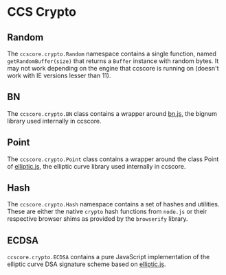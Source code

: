# CCS Crypto

## Random
The `ccscore.crypto.Random` namespace contains a single function, named `getRandomBuffer(size)` that returns a `Buffer` instance with random bytes. It may not work depending on the engine that ccscore is running on (doesn't work with IE versions lesser than 11).

## BN
The `ccscore.crypto.BN` class contains a wrapper around [bn.js](https://github.com/indutny/bn.js), the bignum library used internally in ccscore.

## Point
The `ccscore.crypto.Point` class contains a wrapper around the class Point of [elliptic.js](https://github.com/indutny/elliptic), the elliptic curve library used internally in ccscore.

## Hash
The `ccscore.crypto.Hash` namespace contains a set of hashes and utilities. These are either the native `crypto` hash functions from `node.js` or their respective browser shims as provided by the `browserify` library.

## ECDSA
`ccscore.crypto.ECDSA` contains a pure JavaScript implementation of the elliptic curve DSA signature scheme based on [elliptic.js](https://github.com/indutny/elliptic).
